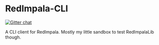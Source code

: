 RedImpala-CLI
=============

[![Gitter chat](https://badges.gitter.im/RedImpala/chat.png)](https://gitter.im/RedImpala/chat)

A CLI client for RedImpala. Mostly my little sandbox to test RedImpalaLib though.
